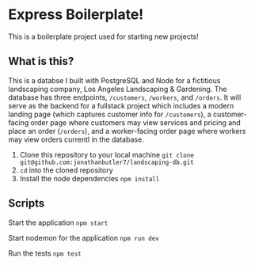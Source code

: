 # Express Boilerplate!

This is a boilerplate project used for starting new projects!

## What is this?

This is a databse I built with PostgreSQL and Node for a fictitious landscaping company, Los Angeles Landscaping & Gardening. The database has three endpoints, `/customers`, `/workers`, and `/orders`. It will serve as the backend for a fullstack project which includes a modern landing page (which captures customer info for `/customers`), a customer-facing order page where customers may view services and pricing and place an order (`/orders`), and a worker-facing order page where workers may view orders currentl in the database.

1. Clone this repository to your local machine `git clone git@github.com:jonathanbutler7/landscaping-db.git`
2. `cd` into the cloned repository
3. Install the node dependencies `npm install`

## Scripts

Start the application `npm start`

Start nodemon for the application `npm run dev`

Run the tests `npm test`